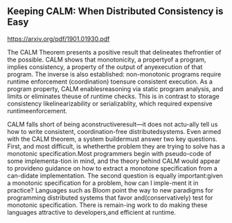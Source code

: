 ## Keeping CALM: When Distributed Consistency is Easy

https://arxiv.org/pdf/1901.01930.pdf

The CALM Theorem presents a positive result that delineates thefrontier of the possible. CALM shows that monotonicity, a propertyof a program, implies consistency, a property of the output of anyexecution of that program. The inverse is also established: non-monotonic programs require runtime enforcement (coordination) toensure consistent execution. As a program property, CALM enablesreasoning via static program analysis, and limits or eliminates theuse of runtime checks. This is in contrast to storage consistency likelinearizability or serializablity, which required expensive runtimeenforcement.

CALM falls short of being aconstructiveresult—it does not actu-ally tell us how to write consistent, coordination-free distributedsystems. Even armed with the CALM theorem, a system buildermust answer two key questions. First, and most difficult, is whetherthe problem they are trying to solve has a monotonic specification.Most programmers begin with pseudo-code of some implementa-tion in mind, and the theory behind CALM would appear to provideno guidance on how to extract a monotone specification from a can-didate implementation. The second question is equally important:given a monotonic specification for a problem, how can I imple-ment it in practice? Languages such as Bloom point the way to new paradigms for programming distributed systems that favor and(conservatively) test for monotonic specification. There is remain-ing work to do making these languages attractive to developers,and efficient at runtime.
